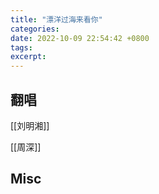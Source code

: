 ```yaml
---
title: "漂洋过海来看你"
categories: 
date: 2022-10-09 22:54:42 +0800
tags: 
excerpt: 
---
```




## 翻唱

[[刘明湘]]

[[周深]]

## Misc






